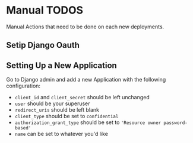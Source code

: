 # Manual TODOS
Manual Actions that need to be done on each new deployments.

## Setip Django Oauth
Setting Up a New Application
----------------------------

Go to Django admin and add a new Application with the following configuration:

- ``client_id`` and ``client_secret`` should be left unchanged
- ``user`` should be your superuser
- ``redirect_uris`` should be left blank
- ``client_type`` should be set to ``confidential``
- ``authorization_grant_type`` should be set to ``'Resource owner password-based'``
- ``name`` can be set to whatever you'd like